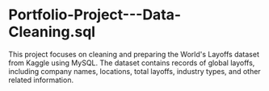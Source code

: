 # Portfolio-Project---Data-Cleaning.sql
This project focuses on cleaning and preparing the World's Layoffs dataset from Kaggle using MySQL. The dataset contains records of global layoffs, including company names, locations, total layoffs, industry types, and other related information. 
